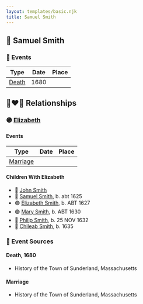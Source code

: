 ```yaml
---
layout: templates/basic.njk
title: Samuel Smith
---
```

## 🔵 Samuel Smith

### 📆 Events

Type | Date | Place
------ | ------ | ------
[Death](#event-9ab6638b-23d1-42a9-b272-78c14e2fe8ee) | 1680 |

## 👩‍❤️‍👨 Relationships

### 🟣 [Elizabeth ](/people/7/71389724)

#### Events

Type | Date | Place
------ | ------ | ------
[Marriage](#event-c81d7ce0-14f7-4047-92e7-a1ea780b0e31) |  |
#### Children With Elizabeth
* 🔵 [John Smith](/people/8/82917648)
* 🔵 [Samuel Smith](/people/5/57169666), b. abt 1625
* 🟣 [Elizabeth Smith](/people/9/92723561), b. ABT 1627
* 🟣 [Mary Smith](/people/3/39739360), b. ABT 1630
* 🔵 [Philip Smith](/people/6/61981014), b. 25 NOV 1632
* 🔵 [Chileab Smith](/people/8/88499593), b. 1635
### 📰 Event Sources

#### <a id="event-9ab6638b-23d1-42a9-b272-78c14e2fe8ee"></a> Death, 1680
* History of the Town of Sunderland, Massachusetts
#### <a id="event-c81d7ce0-14f7-4047-92e7-a1ea780b0e31"></a> Marriage
* History of the Town of Sunderland, Massachusetts
